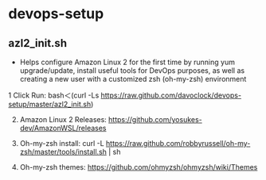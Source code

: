 # devops-setup


## azl2_init.sh
- Helps configure Amazon Linux 2 for the first time by running yum upgrade/update, install useful tools for DevOps purposes, as well as creating a new user with a customized zsh (oh-my-zsh) environment


1 Click Run: 
bash＜(curl -Ls https://raw.github.com/davoclock/devops-setup/master/azl2_init.sh)

2. Amazon Linux 2 Releases:
https://github.com/yosukes-dev/AmazonWSL/releases

3. Oh-my-zsh install: 
curl -L https://raw.github.com/robbyrussell/oh-my-zsh/master/tools/install.sh | sh

4. Oh-my-zsh themes: 
https://github.com/ohmyzsh/ohmyzsh/wiki/Themes
